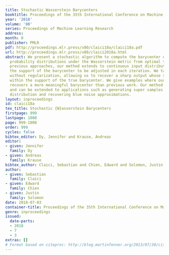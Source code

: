 ```yaml
---
title: Stochastic Wasserstein Barycenters
booktitle: Proceedings of the 35th International Conference on Machine Learning
year: '2018'
volume: '80'
series: Proceedings of Machine Learning Research
address: 
month: 0
publisher: PMLR
pdf: http://proceedings.mlr.press/v80/claici18a/claici18a.pdf
url: http://proceedings.mlr.press/v80/claici2018a.html
abstract: We present a stochastic algorithm to compute the barycenter of a set of
  probability distributions under the Wasserstein metric from optimal transport. Unlike
  previous approaches, our method extends to continuous input distributions and allows
  the support of the barycenter to be adjusted in each iteration. We tackle the problem
  without regularization, allowing us to recover a sharp output whose support is contained
  within the support of the true barycenter. We give examples where our algorithm
  recovers a more meaningful barycenter than previous work. Our method is versatile
  and can be extended to applications such as generating super samples from a given
  distribution and recovering blue noise approximations.
layout: inproceedings
id: claici18a
tex_title: Stochastic {W}asserstein Barycenters
firstpage: 999
lastpage: 1008
page: 999-1008
order: 999
cycles: false
bibtex_editor: Dy, Jennifer and Krause, Andreas
editor:
- given: Jennifer
  family: Dy
- given: Andreas
  family: Krause
bibtex_author: Claici, Sebastian and Chien, Edward and Solomon, Justin
author:
- given: Sebastian
  family: Claici
- given: Edward
  family: Chien
- given: Justin
  family: Solomon
date: 2018-07-03
container-title: Proceedings of the 35th International Conference on Machine Learning
genre: inproceedings
issued:
  date-parts:
  - 2018
  - 7
  - 3
extras: []
# Format based on citeproc: http://blog.martinfenner.org/2013/07/30/citeproc-yaml-for-bibliographies/
---
```

